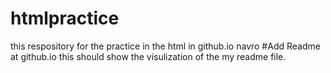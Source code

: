 # htmlpractice
this respository for the practice in the html in github.io navro
#Add Readme at github.io 
this should show the visulization of the my readme file.
